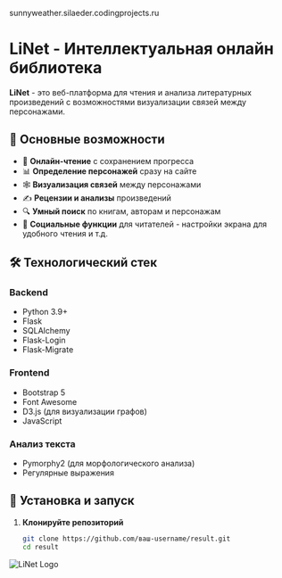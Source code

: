sunnyweather.silaeder.codingprojects.ru

# LiNet - Интеллектуальная онлайн библиотека

**LiNet** - это веб-платформа для чтения и анализа литературных произведений с возможностями визуализации связей между персонажами.

## 🌟 Основные возможности

- 📖 **Онлайн-чтение** с сохранением прогресса
- 📊 **Определение персонажей** сразу на сайте
- 🕸️ **Визуализация связей** между персонажами
- ✍️ **Рецензии и анализы** произведений
- 🔍 **Умный поиск** по книгам, авторам и персонажам
- 👥 **Социальные функции** для читателей - настройки экрана для удобного чтения и т.д.

## 🛠 Технологический стек

### Backend
- Python 3.9+
- Flask
- SQLAlchemy
- Flask-Login
- Flask-Migrate

### Frontend
- Bootstrap 5
- Font Awesome
- D3.js (для визуализации графов)
- JavaScript

### Анализ текста
- Pymorphy2 (для морфологического анализа)
- Регулярные выражения

## 🚀 Установка и запуск

1. **Клонируйте репозиторий**
   ```bash
   git clone https://github.com/ваш-username/result.git
   cd result

![LiNet Logo](static/images/logo.png)
